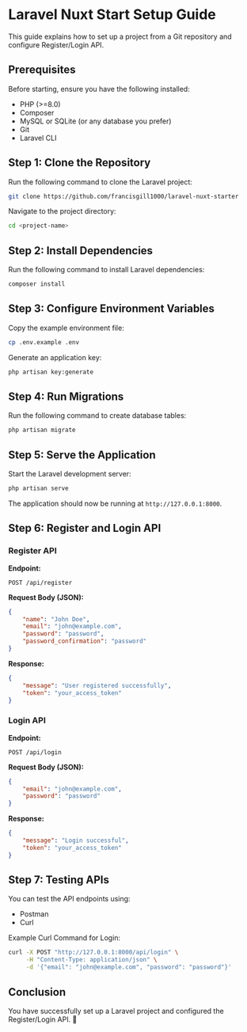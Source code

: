 # Laravel Nuxt Start Setup Guide

This guide explains how to set up a project from a Git repository and configure Register/Login API.

## Prerequisites

Before starting, ensure you have the following installed:
- PHP (>=8.0)
- Composer
- MySQL or SQLite (or any database you prefer)
- Git
- Laravel CLI

## Step 1: Clone the Repository

Run the following command to clone the Laravel project:
```bash
git clone https://github.com/francisgill1000/laravel-nuxt-starter
```

Navigate to the project directory:
```bash
cd <project-name>
```

## Step 2: Install Dependencies

Run the following command to install Laravel dependencies:
```bash
composer install
```

## Step 3: Configure Environment Variables

Copy the example environment file:
```bash
cp .env.example .env
```

Generate an application key:
```bash
php artisan key:generate
```

## Step 4: Run Migrations

Run the following command to create database tables:
```bash
php artisan migrate
```

## Step 5: Serve the Application

Start the Laravel development server:
```bash
php artisan serve
```

The application should now be running at `http://127.0.0.1:8000`.

## Step 6: Register and Login API

### Register API
**Endpoint:**
```
POST /api/register
```

**Request Body (JSON):**
```json
{
    "name": "John Doe",
    "email": "john@example.com",
    "password": "password",
    "password_confirmation": "password"
}
```

**Response:**
```json
{
    "message": "User registered successfully",
    "token": "your_access_token"
}
```

### Login API
**Endpoint:**
```
POST /api/login
```

**Request Body (JSON):**
```json
{
    "email": "john@example.com",
    "password": "password"
}
```

**Response:**
```json
{
    "message": "Login successful",
    "token": "your_access_token"
}
```

## Step 7: Testing APIs

You can test the API endpoints using:
- Postman
- Curl

Example Curl Command for Login:
```bash
curl -X POST "http://127.0.0.1:8000/api/login" \
     -H "Content-Type: application/json" \
     -d '{"email": "john@example.com", "password": "password"}'
```

## Conclusion
You have successfully set up a Laravel project and configured the Register/Login API. 🎉

